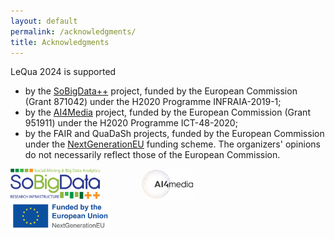 ```yaml
---
layout: default
permalink: /acknowledgments/
title: Acknowledgments
---
```



LeQua 2024 is supported 
* by the [SoBigData++](https://plusplus.sobigdata.eu) project, funded by the European Commission (Grant 871042) under the H2020 Programme INFRAIA-2019-1;
* by the [AI4Media](https://www.ai4media.eu) project, funded by the European Commission (Grant 951911) under the H2020 Programme ICT-48-2020;
* by the FAIR and QuaDaSh projects, funded by the European Commission under the [NextGenerationEU](https://next-generation-eu.europa.eu/index_en) funding scheme.
The organizers' opinions do not necessarily reflect those of the European Commission.

<!-- BEGIN COMMENTED BLOCK

![SoBigData](SoBigData.png)

![AI4Media](AI4Media.png)

![NextGenerationEU](nextgeneu_en-1024x306.jpg)

END COMMENTED BLOCK -->

<img src="SoBigData.png" alt="drawing" style="height: 5vw"/>&nbsp;&nbsp;&nbsp;&nbsp;&nbsp;&nbsp;&nbsp;&nbsp;&nbsp;&nbsp;&nbsp;&nbsp;&nbsp;&nbsp;&nbsp;&nbsp;
<img src="AI4Media.png" alt="drawing" style="height: 5vw"/>&nbsp;&nbsp;&nbsp;&nbsp;&nbsp;&nbsp;&nbsp;&nbsp;&nbsp;&nbsp;&nbsp;&nbsp;&nbsp;&nbsp;&nbsp;&nbsp;
<img src="nextgeneu_en-1024x306.jpg" alt="drawing" style="height: 5vw"/>
